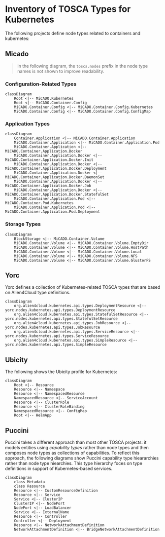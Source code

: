 # Inventory of TOSCA Types for Kubernetes

The following projects define node types related to containers and
kubernetes:

## Micado

> In the following diagram, the `tosca.nodes` prefix in the node type
  names is not shown to improve readability.

### Configuration-Related Types
```mermaid
classDiagram
    Root <|-- MiCADO.Kubernetes
    Root <|-- MiCADO.Container.Config
    MiCADO.Container.Config <|-- MiCADO.Container.Config.Kubernetes
    MiCADO.Container.Config <|-- MiCADO.Container.Config.ConfigMap
```

### Application Types
```mermaid
classDiagram
    Container.Application <|-- MiCADO.Container.Application
    MiCADO.Container.Application <|-- MiCADO.Container.Application.Pod
    MiCADO.Container.Application <|-- MiCADO.Container.Application.Docker
    MiCADO.Container.Application.Docker <|-- MiCADO.Container.Application.Docker.Init
    MiCADO.Container.Application.Docker <|-- MiCADO.Container.Application.Docker.Deployment
    MiCADO.Container.Application.Docker <|-- MiCADO.Container.Application.Docker.DaemonSet
    MiCADO.Container.Application.Docker <|-- MiCADO.Container.Application.Docker.Job
    MiCADO.Container.Application.Docker <|-- MiCADO.Container.Application.Docker.StatefulSet
    MiCADO.Container.Application.Pod <|-- MiCADO.Container.Pod.Kubernetes
    MiCADO.Container.Application.Pod <|-- MiCADO.Container.Application.Pod.Deployment
```

### Storage Types
```mermaid
classDiagram
    BlockStorage <|-- MiCADO.Container.Volume
    MiCADO.Container.Volume <|-- MiCADO.Container.Volume.EmptyDir
    MiCADO.Container.Volume <|-- MiCADO.Container.Volume.HostPath
    MiCADO.Container.Volume <|-- MiCADO.Container.Volume.Local
    MiCADO.Container.Volume <|-- MiCADO.Container.Volume.NFS
    MiCADO.Container.Volume <|-- MiCADO.Container.Volume.GlusterFS
```

## Yorc

Yorc defines a collection of Kubernetes-related TOSCA types that are
based on Alien4Cloud type definitions.

```mermaid
classDiagram
    org.alien4cloud.kubernetes.api.types.DeploymentResource <|-- yorc.nodes.kubernetes.api.types.DeploymentResource
    org.alien4cloud.kubernetes.api.types.StatefulSetResource <|-- yorc.nodes.kubernetes.api.types.StatefulSetResource
    org.alien4cloud.kubernetes.api.types.JobResource <|-- yorc.nodes.kubernetes.api.types.JobResource
    org.alien4cloud.kubernetes.api.types.ServiceResource <|-- yorc.nodes.kubernetes.api.types.ServiceResource
    org.alien4cloud.kubernetes.api.types.SimpleResource <|-- yorc.nodes.kubernetes.api.types.SimpleResource
```
## Ubicity 
The following shows the Ubicity profile for Kubernetes:
```mermaid
classDiagram
    Root <|-- Resource
    Resource <|-- Namespace
    Resource <|-- NamespacedResource
    NamespacedResource <|-- ServiceAccount
    Resource <|-- ClusterRole
    Resource <|-- ClusterRoleBinding
    NamespacedResource <|-- ConfigMap
    Root <|-- HelmApp
```
## Puccini

Puccini takes a different approach than most other TOSCA projects: it
models entities using *capability types* rather than node types and
then composes node types as collections of capabilities. To reflect
this approach, the following diagrams show Puccini capability type
hieararchies rather than node type hiearchies. This type hierarchy
foces on type definitions in support of Kubernetes-based services.

```mermaid
classDiagram
    class Metadata
    class Resource
    Resource <|-- CustomResourceDefinition
    Resource <|-- Service
    Service <|-- ClusterIP
    ClusterIP <|-- NodePort
    NodePort <|-- LoadBalancer
    Service <|-- ExternalName
    Resource <|-- Controller
    Controller <|-- Deployment
    Resource <|-- NetworkAttachmentDefinition
    NetworkAttachmentDefinition <|-- BridgeNetworkAttachmentDefinition
```


